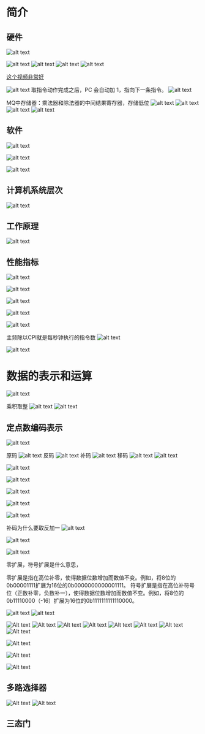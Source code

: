 

# 简介


## 硬件
![alt text](image.png)

![alt text](image-1.png)
![alt text](image-2.png)
![alt text](image-3.png)
![alt text](image-4.png)

[这个视频非常好](https://www.bilibili.com/video/BV1ps4y1d73V?t=1114.5&p=5)

![alt text](image-5.png)
取指令动作完成之后，PC 会自动加 1，指向下一条指令。
![alt text](image-6.png)

MQ中存储器：乘法器和除法器的中间结果寄存器，存储低位
![alt text](image-7.png)
![alt text](image-8.png)
![alt text](image-9.png)
![alt text](image-11.png)


## 软件
![alt text](image-12.png)



![alt text](image-13.png)




![alt text](image-10.png)


## 计算机系统层次

![alt text](image-14.png)


## 工作原理

![alt text](image-15.png)


## 性能指标

![alt text](image-16.png)

![alt text](image-18.png)

![alt text](image-20.png)

![alt text](image-21.png)

![alt text](image-22.png)

主频除以CPI就是每秒钟执行的指令数
![alt text](image-23.png)

![alt text](image-24.png)


# 数据的表示和运算

![alt text](image-25.png)

乘积取整
![alt text](image-26.png)
![alt text](image-28.png)


## 定点数编码表示

![alt text](image-29.png)

原码
![alt text](image-30.png)
反码
![alt text](image-31.png)
补码
![alt text](image-32.png)
移码
![alt text](image-33.png)
![alt text](image-34.png)

![alt text](image-35.png)

![alt text](image-36.png)

![alt text](image-37.png)

![alt text](image-38.png)

![alt text](image-39.png)

补码为什么要取反加一
![alt text](image-40.png)

![alt text](image-41.png)

![alt text](image-42.png)

零扩展，符号扩展是什么意思，

零扩展是指在高位补零，使得数据位数增加而数值不变。例如，将8位的0b00001111扩展为16位的0b0000000000001111。
符号扩展是指在高位补符号位（正数补零，负数补一），使得数据位数增加而数值不变。例如，将8位的0b11110000（-16）扩展为16位的0b1111111111110000。

![alt text](image-43.png)
![alt text](image-44.png)

![Alt text](image-45.png)
![Alt text](image-46.png)
![Alt text](image-47.png)
![Alt text](image-48.png)
![Alt text](image-49.png)
![Alt text](image-50.png)
![Alt text](image-51.png)
![Alt text](image-52.png)

![Alt text](image-53.png)

![Alt text](image-54.png)

![Alt text](image-55.png)

## 多路选择器

![Alt text](image-56.png)
![Alt text](image-57.png)


## 三态门









































